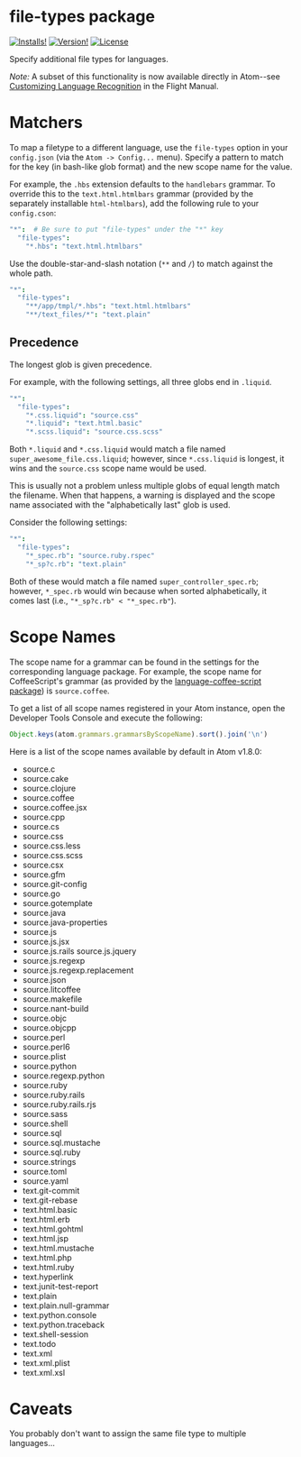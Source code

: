 # file-types package

[![Installs!](https://img.shields.io/apm/dm/file-types.svg)](https://atom.io/packages/file-types)
[![Version!](https://img.shields.io/apm/v/file-types.svg)](https://atom.io/packages/file-types)
[![License](https://img.shields.io/apm/l/file-types.svg)](https://github.com/execjosh/atom-file-types/blob/master/LICENSE.md)

Specify additional file types for languages.

_Note:_ A subset of this functionality is now available directly in Atom--see [Customizing Language Recognition](http://flight-manual.atom.io/using-atom/sections/basic-customization/#customizing-language-recognition) in the Flight Manual.

# Matchers

To map a filetype to a different language, use the `file-types` option in your `config.json` (via the `Atom -> Config...` menu). Specify a pattern to match for the key (in bash-like glob format) and the new scope name for the value.

For example, the `.hbs` extension defaults to the `handlebars` grammar. To override this to the `text.html.htmlbars` grammar (provided by the separately installable `html-htmlbars`), add the following rule to your `config.cson`:

```cson
"*":  # Be sure to put "file-types" under the "*" key
  "file-types":
    "*.hbs": "text.html.htmlbars"
```

Use the double-star-and-slash notation (`**` and `/`) to match against the whole path.

```cson
"*":
  "file-types":
    "**/app/tmpl/*.hbs": "text.html.htmlbars"
    "**/text_files/*": "text.plain"
```

## Precedence

The longest glob is given precedence.

For example, with the following settings, all three globs end in `.liquid`.

```cson
"*":
  "file-types":
    "*.css.liquid": "source.css"
    "*.liquid": "text.html.basic"
    "*.scss.liquid": "source.css.scss"
```

Both `*.liquid` and `*.css.liquid` would match a file named `super_awesome_file.css.liquid`; however, since `*.css.liquid` is longest, it wins and the `source.css` scope name would be used.

This is usually not a problem unless multiple globs of equal length match the filename. When that happens, a warning is displayed and the scope name associated with the "alphabetically last" glob is used.

Consider the following settings:

```cson
"*":
  "file-types":
    "*_spec.rb": "source.ruby.rspec"
    "*_sp?c.rb": "text.plain"
```

Both of these would match a file named `super_controller_spec.rb`; however, `*_spec.rb` would win because when sorted alphabetically, it comes last (i.e., `"*_sp?c.rb" < "*_spec.rb"`).

# Scope Names

The scope name for a grammar can be found in the settings for the corresponding language package. For example, the scope name for CoffeeScript's grammar (as provided by the [language-coffee-script package](https://github.com/atom/language-coffee-script)) is `source.coffee`.

To get a list of all scope names registered in your Atom instance, open the Developer Tools Console and execute the following:

```javascript
Object.keys(atom.grammars.grammarsByScopeName).sort().join('\n')
```

Here is a list of the scope names available by default in Atom v1.8.0:

- source.c
- source.cake
- source.clojure
- source.coffee
- source.coffee.jsx
- source.cpp
- source.cs
- source.css
- source.css.less
- source.css.scss
- source.csx
- source.gfm
- source.git-config
- source.go
- source.gotemplate
- source.java
- source.java-properties
- source.js
- source.js.jsx
- source.js.rails source.js.jquery
- source.js.regexp
- source.js.regexp.replacement
- source.json
- source.litcoffee
- source.makefile
- source.nant-build
- source.objc
- source.objcpp
- source.perl
- source.perl6
- source.plist
- source.python
- source.regexp.python
- source.ruby
- source.ruby.rails
- source.ruby.rails.rjs
- source.sass
- source.shell
- source.sql
- source.sql.mustache
- source.sql.ruby
- source.strings
- source.toml
- source.yaml
- text.git-commit
- text.git-rebase
- text.html.basic
- text.html.erb
- text.html.gohtml
- text.html.jsp
- text.html.mustache
- text.html.php
- text.html.ruby
- text.hyperlink
- text.junit-test-report
- text.plain
- text.plain.null-grammar
- text.python.console
- text.python.traceback
- text.shell-session
- text.todo
- text.xml
- text.xml.plist
- text.xml.xsl

# Caveats

You probably don't want to assign the same file type to multiple languages...

